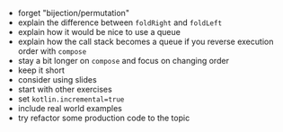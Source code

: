 - forget "bijection/permutation"
- explain the difference between `foldRight` and `foldLeft`
- explain how it would be nice to use a queue
- explain how the call stack becomes a queue if you reverse execution order with `compose`
- stay a bit longer on `compose` and focus on changing order
- keep it short
- consider using slides
- start with other exercises
- set `kotlin.incremental=true`
- include real world examples
- try refactor some production code to the topic 